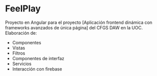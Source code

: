# FeelPlay

Proyecto en Angular para el proyecto [Aplicación frontend dinámica con frameworks avanzados de única página] del CFGS DAW en la UOC.
Elaboración de:
- Componentes
- Vistas
- Filtros
- Componentes de interfaz
- Servicios
- Interacción con firebase
